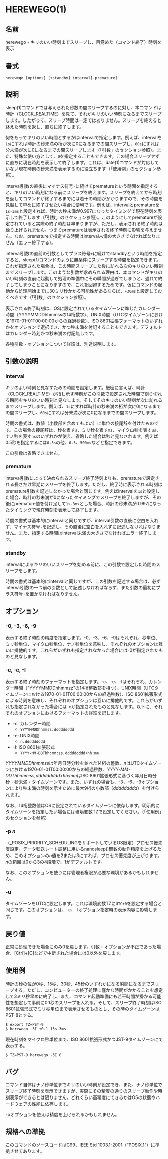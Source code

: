 # HEREWEGO(1)

## 名前

herewego - キリのいい時刻までスリープし、目覚めた（コマンド終了）時刻を表示

## 書式

```sh:
herewego [options] [+standby] interval[-premature]
```

## 説明

sleep(1)コマンドでは与えられた秒数の間スリープするのに対し、本コマンドは時計（CLOCK_REALTIME）を見て、それがキリのいい時刻になるまでスリープします。したがって、スリープ時間は一定ではありません。スリープを終えると終えた時刻を返し、直ちに終了します。

何をもってキリのいい時間とするかはintervalで指定します。例えば、intervalを`1s`にすれば時計の秒未満の桁が次に0になるまでの間スリープし、`60s`にすれば分未満が次に0になるまでの間スリープします（「引数」のセクション参照）。また、特殊な使い方として、`0`を指定することもできます。この場合スリープせずに直ちに現在時刻を表示して終了します。これは、date(1)コマンドが対応していない現在時刻の秒未満を表示するのに役立ちます（「使用例」のセクション参照）。

interval引数の直後にマイナス符号`-`に続けてprematureという時間を指定すると、キリのいい時刻になる前にスリープを終えます。スリープを終えてから時刻を返してコマンドが終了するまでには若干の時間がかかりますので、その時間を見越して早めに終了させたい場合に便利です。例えば、intervalとprematureを`1s-3ms`と設定すれば、時計の秒未満が0.997になったタイミングで現在時刻を表示して終了します（「引数」のセクション参照）。このようにしてprematureが設定されていると実際の終了時刻は早まりますが、ただし、表示される終了時刻は繰り上げられません。つまりprematureは表示される終了時刻に影響を与えません。なお、prematureで指定する時間はinterval未満の大きさでなければなりません（エラー終了する）。

interval引数の直前の引数としてプラス符号`+`に続けてstandbyという時間を指定すると、sleep(1)コマンドのように無条件にスリープする時間を指定できます。これが指定された場合は、この時間スリープした後に訪れる次のキリのいい時刻までスリープします。このような引数が求められる理由は、本コマンドがキリのいい時刻の直前に起動して処理の準備中にその瞬間が過ぎてしまうと、遅れて終了してしまうことになりますので、これを回避するためです。仮にコマンドの起動から処理開始までに30ミリ秒かかる可能性があるならば、`+30ms`と設定しておくべきです（「引数」のセクション参照）。

表示される終了時刻は、OSに設定されているタイムゾーンに準じたカレンダー時間（YYYYMMDDhhmmssの14桁数字）、UNIX時間（UTCタイムゾーンにおける1970-01-01T00:00:00からの経過秒数）、ISO 8601拡張フォーマットのいずれかをオプションで選択でき、かつ秒未満を付記することもできます。デフォルトはカレンダー時刻かつ秒未満の付記無しです。

各種引数・オプションについて詳細は、別途説明します。

## 引数の説明

### interval

キリのよい時刻と見なすための時間を設定します。厳密に言えば、時計（CLOCK_REALTIME）が指し示す時刻がこの引数で設定された時間で割り切れる瞬間をキリのいい時刻と見なします。そしてそのキリのいい時刻が次に訪れるまでスリープします。例えば、`1s`にすれば時計の秒未満の桁が次に0になるまでの間スリープし、`60s`にすれば分未満が次に0になるまでの間スリープします。

時間の書式は、数値（小数部を含めてもよい）に単位の接尾辞を付けたものです。この場合の接尾辞は、秒を表す`s`、ミリ秒を表す`ms`、マイクロ秒を表す`us`、ナノ秒を表す`ns`のいずれかが使え、省略した場合は秒と見なされます。例えば0.5秒を指定するには`0.5s`の他、`0.5`、`500ms`などと指定できます。

この引数は省略できません。

### premature

interval引数によって決められるスリープ終了時刻よりも、prematureで設定される長さだけ早期にスリープを終了します。ただし、終了時に表示される時刻はpremature引数を記述しなかった場合と同じです。例えばintervalを`1s`と設定した場合、時計の秒未満が0になったタイミングでスリープを終了しますが、その後にpremature値を付け足して`1s-3ms`とした場合、時計の秒未満が0.997になったタイミングで現在時刻を表示して終了します。

時間の書式は基本的にintervalと同じですが、interval引数の直後に空白を入れず、マイナス符号`-`を記述し、その直後に空白を入れずに記述しなければなりません。また、指定する時間はinterval未満の大きさでなければエラー終了します。

### standby

intervalによるキリのいいスリープを始める前に、この引数で設定した時間のスリープをします。

時間の書式は基本的にintervalと同じですが、この引数を記述する場合は、必ずinterval引数の一つ前の引数として記述しなければならず、また引数の最初にプラス符号`+`を置かなければなりません。

## オプション

### -0, -3, -6, -9

表示する終了時刻の精度を指定します。-0、-3、-6、-9はそれぞれ、秒単位、ミリ秒単位、マイクロ秒単位、ナノ秒単位を意味し、それぞれのオプションは互いに排他的です。これらがいずれも指定されなかった場合には-0が指定されたものと見なします。

### -c, -e, -I

表示する終了時刻のフォーマットを指定します。-c、-e、-Iはそれぞれ、カレンダー時間（"YYYYMMDDhhmmzz"の14桁整数部を持つ）、UNIX時間（UTCタイムゾーンにおける1970-01-01T00:00:00からの経過秒数）、ISO 8601拡張形式による時刻を意味し、それぞれのオプションは互いに排他的です。これらがいずれも指定されなかった場合には-cが指定されたものと見なします。以下に、それぞれのオプションにおけるフォーマットの詳細を記します。

* -c: カレンダー時間
  * `YYYYMMDDhhmmss.ddddddddd`
* -e: UNIX時間
  * `n.ddddddddd`
* -I: ISO 8601拡張形式
  * `YYYY-MM-DDThh:mm:ss,ddddddddd+hh:mm`

*YYYYMMDDhhmmss*は年月日時分秒を並べた14桁の整数、*n*はUTCタイムゾーンにおける1970-01-01T00:00:00からの経過秒数、*YYYY-MM-DDThh:mm:ss,ddddddddd+hh:mm*はISO 8601拡張形式に基づく年月日時分秒・秒未満・タイムゾーンです。また、いずれの場合も、-3、-6、-9オプションにより秒未満の時刻を示すために最大9桁の小数部（*ddddddddd*）を付けられます。

なお、14桁整数値はOSに設定されているタイムゾーンに依存します。明示的にタイムゾーンを指定したい場合には環境変数TZで設定してください。（「使用例」のセクションを参照）

### -p *n*

（_POSIX_PRIORITY_SCHEDULINGをサポートしているOS限定）プロセス優先度設定。データ転送レート調整に用いるnanosleep()関数の動作精度を上げるため、このオプションの*n*値を2または3にすれば、プロセス優先度が上がります。*n*の範囲は0から3の4段階で、1がデフォルトです。

なお、このオプションを使うには管理者権限が必要な環境があるかもしれません。

### -u

タイムゾーンをUTCに設定します。これは環境変数TZに`UTC+0`を設定する場合と同じです。このオプションは、-c、-Iオプション指定時の表示内容に影響します。

## 戻り値

正常に処理できた場合にのみ0を戻します。引数・オプションが不正であった場合、[Ctrl]+[C]などで中断された場合には0以外を戻します。

## 使用例

時計の秒の位が0秒、15秒、30秒、45秒のいずれかになる瞬間になるまでスリープする。ただし、コンピューターの終了処理に僅かな時間がかかることを想定して3ミリ秒早めに終了し、また、コマンド起動準備にも若干時間が掛かる可能性を想定して事前に0.1秒のスリープを入れる。そして、スリープ終了時刻はISO 8601拡張形式でミリ秒単位まで表示させるものとし、その時のタイムゾーンはPST-8とする。

```sh:
$ export TZ=PST-9
$ herewego -3I +0.1 15s-3ms
```

現在時刻をマイクロ秒単位まで、ISO 8601拡張形式かつJST-9タイムゾーンにて表示する。

```sh:
$ TZ=PST-9 herewego -3I 0
```

## バグ

コマンド自体はナノ秒単位までキリのいい時刻が設定でき、また、ナノ秒単位でスリープ終了時刻を表示できますが、実際にその精度の通りのスリープ動作や時刻表示ができるとは限りません。どれくらい高精度にできるかはOSの状態やハードウェアの性能に依存します。

-pオプションを使えば精度を上げられるかもしれません。

## 規格への準拠

このコマンドのソースコードはC99、IEEE Std 1003.1-2001（“POSIX.1”）に準拠させてあります。
